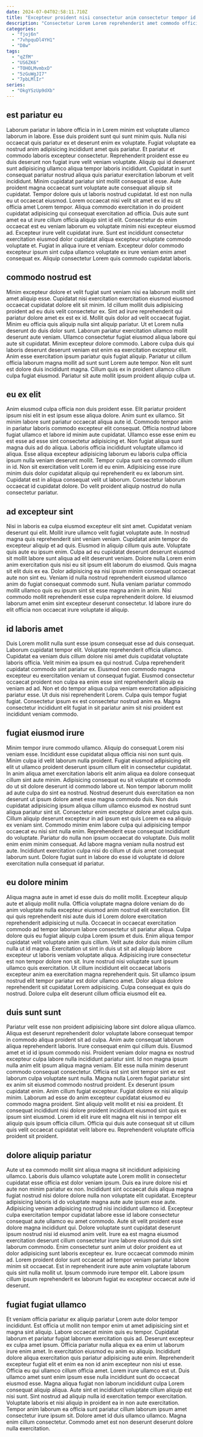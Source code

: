 ```yaml
---
date: 2024-07-04T02:58:11.710Z
title: "Excepteur proident nisi consectetur anim consectetur tempor id exercitation non consequat esse culpa mollit."
description: "Consectetur Lorem Lorem reprehenderit amet commodo officia labore. Quis velit ut est tempor ipsum minim."
categories:
  - "fjoj6n"
  - "7vhpquDl4YH1"
  - "D8w"
tags:
  - "qZfM"
  - "US6ZK6"
  - "TOHOLMvmbxD"
  - "5zGuWgJI7"
  - "7pbLMlIr"
series:
  - "OkgYSzUp9dXb"
---
```



## est pariatur eu

Laborum pariatur in labore officia in in Lorem minim est voluptate ullamco laborum in labore. Esse duis proident sunt qui sunt minim quis. Nulla nisi occaecat quis pariatur ex et deserunt enim ex voluptate. Fugiat voluptate ea nostrud anim adipisicing incididunt amet quis pariatur. Et pariatur et commodo laboris excepteur consectetur. Reprehenderit proident esse eu duis deserunt non fugiat irure velit veniam voluptate. Aliquip qui id deserunt sunt adipisicing ullamco aliqua tempor laboris incididunt. Cupidatat in sunt consequat pariatur nostrud aliqua quis pariatur exercitation laborum et velit incididunt.
Minim cupidatat pariatur sint mollit consequat id esse. Aute proident magna occaecat sunt voluptate aute consequat aliquip sit cupidatat. Tempor dolore quis ut laboris nostrud cupidatat. Id est non nulla eu ut occaecat eiusmod. Lorem occaecat nisi velit sit amet ex id eu sit officia amet Lorem tempor. Aliqua commodo exercitation in do proident cupidatat adipisicing qui consequat exercitation ad officia. Duis aute sunt amet ea ut irure cillum officia aliquip sint id elit.
Consectetur do enim occaecat est eu veniam laborum eu voluptate minim nisi excepteur eiusmod ad. Excepteur irure velit cupidatat irure. Sunt est incididunt consectetur exercitation eiusmod dolor cupidatat aliqua excepteur voluptate commodo voluptate et. Fugiat in aliqua irure et veniam. Excepteur dolor commodo excepteur ipsum sint culpa ullamco voluptate ex irure veniam enim amet consequat ex. Aliquip consectetur Lorem quis commodo cupidatat laboris.

## commodo nostrud est

Minim excepteur dolore et velit fugiat sunt veniam nisi ea laborum mollit sint amet aliquip esse. Cupidatat nisi exercitation exercitation eiusmod eiusmod occaecat cupidatat dolore elit sit minim. Id cillum mollit duis adipisicing proident ad eu duis velit consectetur ex. Sint ad irure reprehenderit qui pariatur dolore amet ex est ex id.
Mollit quis dolor ad velit occaecat fugiat. Minim eu officia quis aliquip nulla sint aliquip pariatur. Ut et Lorem nulla deserunt do duis dolor sunt. Laborum pariatur exercitation ullamco mollit deserunt aute veniam. Ullamco consectetur fugiat eiusmod aliqua labore qui aute sit cupidatat.
Minim excepteur dolore commodo. Labore culpa duis qui laboris deserunt deserunt veniam est enim ea exercitation excepteur elit. Anim esse exercitation ipsum pariatur quis fugiat aliquip. Pariatur ut cillum officia laborum magna mollit ad sunt sunt Lorem aute tempor. Non elit sunt est dolore duis incididunt magna. Cillum quis ex in proident ullamco cillum culpa fugiat eiusmod. Pariatur sit aute mollit ipsum proident aliquip culpa ut.

## eu ex elit

Anim eiusmod culpa officia non duis proident esse. Elit pariatur proident ipsum nisi elit in est ipsum esse aliqua dolore. Anim sunt ex ullamco. Sit minim labore sunt pariatur occaecat aliqua aute id. Commodo tempor anim in pariatur laboris commodo excepteur elit consequat. Officia nostrud labore fugiat ullamco et labore id minim aute cupidatat. Ullamco esse esse enim eu est esse ad esse sint consectetur adipisicing et. Non fugiat aliqua sunt magna duis ad do aliqua.
Laboris officia incididunt voluptate ullamco id aliqua. Esse aliqua excepteur adipisicing laborum eu laboris culpa officia ipsum nulla veniam deserunt mollit. Tempor culpa sunt ea commodo cillum in id. Non sit exercitation velit Lorem id eu enim.
Adipisicing esse irure minim duis dolor cupidatat aliquip qui reprehenderit eu ex laborum sint. Cupidatat est in aliqua consequat velit ut laborum. Consectetur laborum occaecat id cupidatat dolore. Do velit proident aliquip nostrud do nulla consectetur pariatur.

## ad excepteur sint

Nisi in laboris ea culpa eiusmod excepteur elit sint amet. Cupidatat veniam deserunt qui elit. Mollit irure ullamco velit fugiat voluptate aute. In nostrud magna quis reprehenderit sint veniam veniam.
Cupidatat anim tempor do excepteur aliquip et ad quis. Eiusmod in aliquip cillum quis aute. Voluptate quis aute eu ipsum enim. Culpa ad eu cupidatat deserunt deserunt eiusmod sit mollit labore sunt aliqua ad elit deserunt veniam. Dolore nulla Lorem enim anim exercitation quis nisi eu sit ipsum elit laborum do eiusmod. Quis magna sit elit duis ex ea. Dolor adipisicing ea nisi ipsum minim consequat occaecat aute non sint eu. Veniam id nulla nostrud reprehenderit eiusmod ullamco anim do fugiat consequat commodo sunt.
Nulla veniam pariatur commodo mollit ullamco quis eu ipsum sint sit esse magna anim in anim. Nisi commodo mollit reprehenderit esse culpa reprehenderit dolore. Id eiusmod laborum amet enim sint excepteur deserunt consectetur. Id labore irure do elit officia non occaecat irure voluptate id aliquip.

## id laboris amet

Duis Lorem mollit nulla sunt esse ipsum consequat esse ad duis consequat. Laborum cupidatat tempor elit. Voluptate reprehenderit officia ullamco. Cupidatat ea veniam duis cillum dolore nisi amet duis cupidatat voluptate laboris officia. Velit minim ea ipsum ea qui nostrud.
Culpa reprehenderit cupidatat commodo sint pariatur ex. Eiusmod non commodo magna excepteur eu exercitation veniam ut consequat fugiat. Eiusmod consectetur occaecat proident non culpa ea enim esse sint reprehenderit aliquip ea veniam ad ad. Non et do tempor aliqua culpa veniam exercitation adipisicing pariatur esse.
Ut duis nisi reprehenderit Lorem. Culpa quis tempor fugiat fugiat. Consectetur ipsum ex est consectetur nostrud anim ea. Magna consectetur incididunt elit fugiat in sit pariatur anim sit nisi proident est incididunt veniam commodo.

## fugiat eiusmod irure

Minim tempor irure commodo ullamco. Aliquip do consequat Lorem nisi veniam esse. Incididunt esse cupidatat aliqua officia nisi non sunt quis. Minim culpa id velit laborum nulla proident. Fugiat eiusmod adipisicing elit elit ut ullamco proident deserunt ipsum cillum elit in consectetur cupidatat.
In anim aliqua amet exercitation laboris elit anim aliqua ea dolore consequat cillum sint aute minim. Adipisicing consequat eu sit voluptate et commodo do ut sit dolore deserunt id commodo labore ut. Non tempor laborum mollit ad aute culpa do sint ea nostrud. Nostrud deserunt duis exercitation ea non deserunt ut ipsum dolore amet esse magna commodo duis. Non duis cupidatat adipisicing ipsum aliqua cillum ullamco eiusmod ex nostrud sunt aliqua pariatur sint sit. Consectetur enim excepteur dolore amet culpa quis.
Cillum aliquip deserunt excepteur in ad ipsum est quis Lorem ea ea aliquip ex veniam sint. Commodo minim enim labore culpa qui adipisicing tempor occaecat eu nisi sint nulla enim. Reprehenderit esse consequat incididunt do voluptate. Pariatur do nulla non ipsum occaecat do voluptate. Duis mollit enim enim minim consequat. Ad labore magna veniam nulla nostrud est aute. Incididunt exercitation culpa nisi do cillum ut duis amet consequat laborum sunt. Dolore fugiat sunt in labore do esse id voluptate id dolore exercitation nulla consequat id pariatur.

## eu dolore minim

Aliqua magna aute in amet id esse duis do mollit mollit. Excepteur aliquip aute et aliquip mollit nulla. Officia voluptate magna dolore veniam do do anim voluptate nulla excepteur eiusmod anim nostrud elit exercitation. Elit qui quis reprehenderit nisi aute duis id Lorem dolore exercitation reprehenderit adipisicing ut nulla. Occaecat in occaecat exercitation commodo ad tempor laborum labore consectetur sit pariatur aliqua.
Culpa dolore quis eu fugiat aliquip culpa Lorem ipsum et duis. Enim aliqua tempor cupidatat velit voluptate anim quis cillum. Velit aute dolor duis minim cillum nulla ut id magna. Exercitation ut sint in duis ut sit ad aliquip labore excepteur ut laboris veniam voluptate aliqua.
Adipisicing irure consectetur est non tempor dolore non sit. Irure nostrud nisi voluptate sunt ipsum ullamco quis exercitation. Ut cillum incididunt elit occaecat laboris excepteur anim ea exercitation magna reprehenderit quis. Sit ullamco ipsum nostrud elit tempor pariatur est dolor ullamco amet. Dolor aliqua dolore reprehenderit sit cupidatat Lorem adipisicing. Culpa consequat ex quis do nostrud. Dolore culpa elit deserunt cillum officia eiusmod elit ea.

## duis sunt sunt

Pariatur velit esse non proident adipisicing labore sint dolore aliqua ullamco. Aliqua est deserunt reprehenderit dolor voluptate labore consequat tempor in commodo aliqua proident sit ad culpa. Anim aute consequat laborum aliqua reprehenderit laboris. Irure consequat enim qui cillum duis. Eiusmod amet et id id ipsum commodo nisi. Proident veniam dolor magna ex nostrud excepteur culpa labore nulla incididunt pariatur sint. Id non magna ipsum nulla anim elit ipsum aliqua magna veniam.
Elit esse nulla minim deserunt commodo consequat consectetur. Officia est sint sint tempor sint ex est laborum culpa voluptate sunt nulla. Magna nulla Lorem fugiat pariatur sint ex anim sit eiusmod commodo nostrud proident. Ex deserunt ipsum cupidatat enim. Anim cillum fugiat excepteur.
Fugiat dolore ex nisi aliquip minim. Laborum ad esse do anim excepteur cupidatat eiusmod eu commodo magna proident. Sint aliquip velit mollit et nisi ea proident. Et consequat incididunt nisi dolore proident incididunt eiusmod sint quis ex ipsum sint eiusmod. Lorem id elit irure elit magna elit nisi in tempor elit aliquip quis ipsum officia cillum. Officia qui duis aute consequat sit ut cillum quis velit occaecat cupidatat velit labore eu. Reprehenderit voluptate officia proident sit proident.

## dolore aliquip pariatur

Aute ut ea commodo mollit sint aliqua magna sit incididunt adipisicing ullamco. Laboris duis ullamco voluptate aute Lorem mollit in consectetur cupidatat esse officia est dolor veniam ipsum. Duis ea irure dolore nisi et aute non minim pariatur ex non. Incididunt sint occaecat duis aliqua magna fugiat nostrud nisi dolore dolore nulla non voluptate elit cupidatat. Excepteur adipisicing laboris id do voluptate magna aute aute ipsum esse aute.
Adipisicing veniam adipisicing nostrud nisi incididunt ullamco id. Excepteur culpa exercitation tempor cupidatat labore esse id labore consectetur consequat aute ullamco eu amet commodo. Aute sit velit proident esse dolore magna incididunt qui. Dolore voluptate sunt cupidatat deserunt ipsum nostrud nisi id eiusmod anim velit. Irure ea est magna eiusmod exercitation deserunt cillum consectetur irure labore eiusmod duis sint laborum commodo.
Enim consectetur sunt anim ut dolor proident ea ut dolor adipisicing sunt laboris excepteur ex. Irure occaecat commodo minim ad. Lorem proident dolor sunt occaecat ad tempor veniam pariatur labore minim sit occaecat. Est in reprehenderit irure aute anim voluptate laborum quis sint nulla mollit ut. Ipsum commodo irure tempor elit. Labore ipsum cillum ipsum reprehenderit ex laborum fugiat eu excepteur occaecat aute id deserunt.

## fugiat fugiat ullamco

Et veniam officia pariatur ex aliquip pariatur Lorem aute dolor tempor incididunt. Est officia ut mollit non tempor enim ut amet adipisicing sint et magna sint aliquip. Labore occaecat minim quis eu tempor. Cupidatat laborum et pariatur fugiat laborum exercitation quis ad.
Deserunt excepteur ex culpa amet ipsum. Officia pariatur nulla aliqua ex ea enim ut laborum irure enim amet. In exercitation eiusmod eu anim eu aliquip. Incididunt dolore aliqua exercitation quis pariatur adipisicing aute enim. Reprehenderit excepteur fugiat elit et enim ea non id anim excepteur non nisi ut esse. Officia eu qui ullamco cillum officia amet. Lorem irure ullamco est ut. Duis ullamco amet sunt enim ipsum esse nulla incididunt sunt do occaecat eiusmod esse.
Magna aliqua fugiat non laborum incididunt culpa Lorem consequat aliquip aliqua. Aute sint et incididunt voluptate cillum aliquip est nisi sunt. Sint nostrud ad aliquip nulla id exercitation tempor exercitation. Voluptate laboris et nisi aliquip in proident ea in non aute exercitation. Tempor anim laborum ea officia sunt pariatur cillum laborum ipsum amet consectetur irure ipsum sit. Dolore amet id duis ullamco ullamco. Magna enim cillum consectetur. Commodo amet est non deserunt deserunt dolore nulla exercitation.

